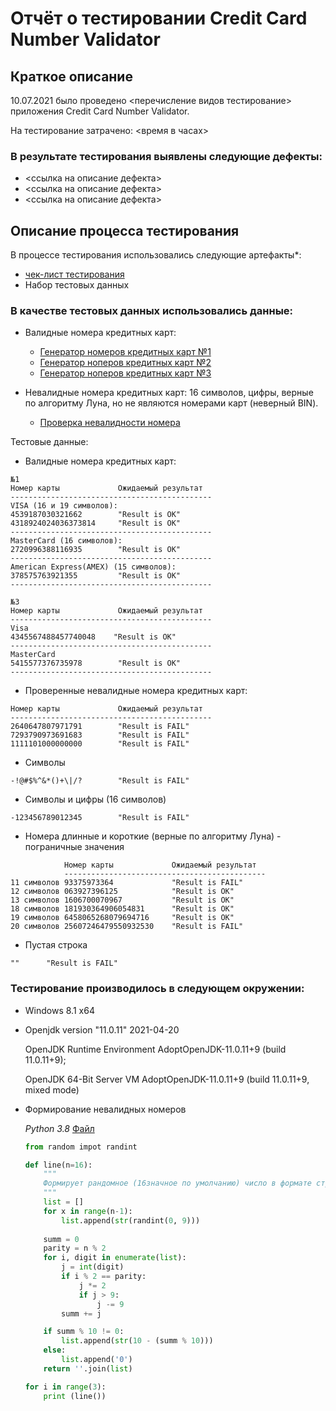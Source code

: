 # Отчёт о тестировании Credit Card Number Validator

## Краткое описание

10.07.2021 было проведено <перечисление видов тестирование> приложения Credit Card Number Validator.

На тестирование затрачено: <время в часах>

### В результате тестирования выявлены следующие дефекты:
* <ссылка на описание дефекта>
* <ссылка на описание дефекта>
* <ссылка на описание дефекта>

## Описание процесса тестирования

В процессе тестирования использовались следующие артефакты*:
* [чек-лист тестирования](CHECK_LIST.md)
* Набор тестовых данных

### В качестве тестовых данных использовались данные:
* Валидные номера кредитных карт: 
    * [Генератор номеров кредитных карт №1](https://www.freeformatter.com/credit-card-number-generator-validator.html#cardFormats)
    * [Генератор ноперов кредитных карт №2](https://www.vccgenerator.com/)
    * [Генератор ноперов кредитных карт №3](https://cartoved.ru/common/generator-kreditnyh-kart.html)
* Невалидные номера кредитных карт: 16 символов, цифры, верные по алгоритму Луна, но не являются номерами карт (неверный BIN).

    * [Проверка невалидности номера](https://ru-rr.ru/)

Тестовые данные:
* Валидные номера кредитных карт:
```
№1
Номер карты             Ожидаемый результат
---------------------------------------------
VISA (16 и 19 символов):
4539187030321662        "Result is OK"
4318924024036373814     "Result is OK"
---------------------------------------------
MasterCard (16 символов):
2720996388116935        "Result is OK"
---------------------------------------------
American Express(AMEX) (15 символов):
378575763921355         "Result is OK"
---------------------------------------------

№3
Номер карты             Ожидаемый результат
---------------------------------------------
Visa
4345567488457740048    "Result is OK"
---------------------------------------------
MasterCard
5415577376735978        "Result is OK"
---------------------------------------------
```
* Проверенные невалидные номера кредитных карт:
```
Номер карты             Ожидаемый результат
---------------------------------------------
2640647807971791        "Result is FAIL"
7293790973691683        "Result is FAIL"
1111101000000000        "Result is FAIL"
```
* Символы
```
-!@#$%^&*()+\|/?        "Result is FAIL"
```
* Символы и цифры (16 символов)
```
-123456789012345        "Result is FAIL"
```

* Номера длинные и короткие (верные по алгоритму Луна) - пограничные значения
```
            Номер карты             Ожидаемый результат
            ---------------------------------------------
11 символов 93375973364             "Result is FAIL"
12 символов 063927396125            "Result is OK"
13 символов 1606700070967           "Result is OK"
18 символов 181930364906054831      "Result is OK"
19 символов 6458065268079694716     "Result is OK"
20 символов 25607246479550932530    "Result is FAIL"
```

* Пустая строка
```
""      "Result is FAIL"
```



### Тестирование производилось в следующем окружении:
* Windows 8.1 x64
*   Openjdk version "11.0.11" 2021-04-20

    OpenJDK Runtime Environment AdoptOpenJDK-11.0.11+9 (build 11.0.11+9);

    OpenJDK 64-Bit Server VM AdoptOpenJDK-11.0.11+9 (build 11.0.11+9, mixed mode)
* Формирование невалидных номеров

    *Python 3.8* [Файл](Luhn_and_generation.py)
    ```python
    from random impot randint

    def line(n=16):
        """
        Формирует рандомное (16значное по умолчанию) число в формате строки, верное по алгоритму Луна.
        """
        list = []
        for x in range(n-1):
            list.append(str(randint(0, 9)))
        
        summ = 0
        parity = n % 2 
        for i, digit in enumerate(list): 
            j = int(digit)
            if i % 2 == parity: 
                j *= 2 
                if j > 9: 
                    j -= 9
            summ += j

        if summ % 10 != 0:
            list.append(str(10 - (summ % 10)))
        else:
            list.append('0')
        return ''.join(list)

    for i in range(3):
        print (line())
    ```


